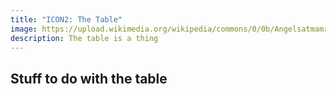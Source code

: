 ```yaml
---
title: "ICON2: The Table"
image: https://upload.wikimedia.org/wikipedia/commons/0/0b/Angelsatmamre-trinity-rublev-1410.jpg
description: The table is a thing
---
```

## Stuff to do with the table